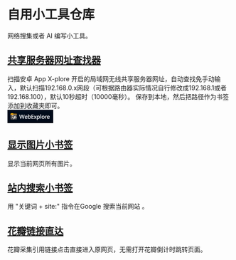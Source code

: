 # 自用小工具仓库
网络搜集或者 AI 编写小工具。
## [共享服务器网址查找器](https://github.com/gitnobodynothing/Tiny_Tools/blob/main/WebExplore.html)
扫描安卓 App X-plore 开启的局域网无线共享服务器网址，自动查找免手动输入，默认扫描192.168.0.x网段（可根据路由器实际情况自行修改成192.168.1或者192.168.100），默认10秒超时（10000毫秒）。
保存到本地，然后把路径作为书签添加到收藏夹即可。  
![书签图样](https://github.com/gitnobodynothing/Tiny_Tools/blob/main/IMG/2025-02-04_132555.png)

## [显示图片小书签](https://github.com/gitnobodynothing/Tiny_Tools/blob/main/%E6%98%BE%E7%A4%BA%E5%9B%BE%E7%89%87%E5%B0%8F%E4%B9%A6%E7%AD%BE.js)
显示当前网页所有图片。

## [站内搜索小书签](https://github.com/gitnobodynothing/Tiny_Tools/blob/main/%E7%AB%99%E5%86%85%E6%90%9C%E7%B4%A2%E5%B0%8F%E4%B9%A6%E7%AD%BE.js)
用 "关键词 + site:" 指令在Google 搜索当前网站 。

## [花瓣链接直达](https://github.com/gitnobodynothing/Tiny_Tools/blob/main/%E8%8A%B1%E7%93%A3%E9%93%BE%E6%8E%A5%E7%9B%B4%E8%BE%BE.js)
花瓣采集引用链接点击直接进入原网页，无需打开花瓣倒计时跳转页面。
